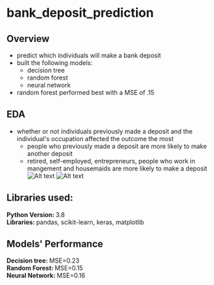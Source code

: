 # bank_deposit_prediction

## Overview
* predict which individuals will make a bank deposit
* built the following models:
  * decision tree
  * random forest
  * neural network
* random forest performed best with a MSE of .15

## EDA
* whether or not individuals previously made a deposit and the individual's occupation affected the outcome the most
  * people who previously made a deposit are more likely to make another deposit
  * retired, self-employed, entrepreneurs, people who work in mangement and housemaids are more likely to make a deposit
![Alt text](https://github.com/sesankm/bank_marketing_outcome_prediction/blob/main/plots/jobs_plot.png)
![Alt text](https://github.com/sesankm/bank_marketing_outcome_prediction/blob/main/plots/poutcome.png)

## Libraries used:
<strong> Python Version: </strong> 3.8 <br>
<strong> Libraries: </strong> pandas, scikit-learn, keras, matplotlib

## Models' Performance
<strong> Decision tree: </strong> MSE=0.23 <br>
<strong> Random Forest: </strong> MSE=0.15 <br>
<strong> Neural Network: </strong> MSE=0.16 <br>
